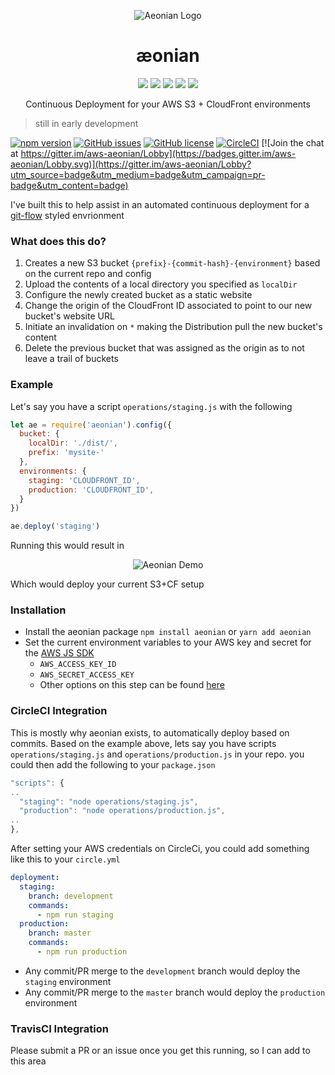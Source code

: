 <p align="center">
  <img src="https://github.com/acidjazz/aeonian/raw/master/media/ae.png" alt="Aeonian Logo"/>
</p>

<h1 align="center"> æonian</h1>

<p align="center">
  <img src="https://github.com/acidjazz/aeonian/raw/master/media/automate.png"/>
  <img src="https://github.com/acidjazz/aeonian/raw/master/media/your.png"/>
  <img src="https://github.com/acidjazz/aeonian/raw/master/media/s3.png"/>
  <img src="https://github.com/acidjazz/aeonian/raw/master/media/plus.png"/>
  <img src="https://github.com/acidjazz/aeonian/raw/master/media/cf.png"/>
</p>

<p align="center">Continuous Deployment for your AWS S3 + CloudFront environments</p>

> still in early development

[![npm version](https://badge.fury.io/js/aeonian.svg)](https://badge.fury.io/js/aeonian)
[![GitHub issues](https://img.shields.io/github/issues/acidjazz/aeonian.svg)](https://github.com/acidjazz/aeonian/issues)
[![GitHub license](https://img.shields.io/badge/license-Apache%202-blue.svg)](https://raw.githubusercontent.com/acidjazz/aeonian/master/license)
[![CircleCI](https://img.shields.io/circleci/project/github/acidjazz/aeonian.svg)](https://circleci.com/gh/acidajzz/aeonian/)
[![Join the chat at https://gitter.im/aws-aeonian/Lobby](https://badges.gitter.im/aws-aeonian/Lobby.svg)](https://gitter.im/aws-aeonian/Lobby?utm_source=badge&utm_medium=badge&utm_campaign=pr-badge&utm_content=badge)

I've built this to help assist in an automated continuous deployment for a [git-flow](http://nvie.com/posts/a-successful-git-branching-model/) styled envrionment

###  What does this do? 
1. Creates a new S3 bucket `{prefix}-{commit-hash}-{environment}` based on the current repo and config
2. Upload the contents of a local directory you specified as `localDir` 
3. Configure the newly created bucket as a static website 
4. Change the origin of the CloudFront ID associated to point to our new bucket's website URL
5. Initiate an invalidation on `*` making the Distribution pull the new bucket's content
6. Delete the previous bucket that was assigned as the origin as to not leave a trail of buckets

### Example
Let's say you have a script `operations/staging.js` with the following
```javascript
let ae = require('aeonian').config({
  bucket: {
    localDir: './dist/',
    prefix: 'mysite-'
  },
  environments: {
    staging: 'CLOUDFRONT_ID',
    production: 'CLOUDFRONT_ID',
  }
})

ae.deploy('staging')
```
Running this would  result in
<p align="center">
 <img src="https://github.com/acidjazz/aeonian/raw/master/demo.gif" alt="Aeonian Demo"/>
</p>
Which would deploy your current S3+CF setup 

### Installation

* Install the aeonian package
`npm install aeonian` or `yarn add aeonian`
* Set the current environment variables to your AWS key and secret for the [AWS JS SDK](https://aws.amazon.com/sdk-for-node-js/)
  * `AWS_ACCESS_KEY_ID`
  * `AWS_SECRET_ACCESS_KEY`
  * Other options on this step can be found [here](http://docs.aws.amazon.com/sdk-for-javascript/v2/developer-guide/setting-credentials-node.html)

### CircleCI Integration
This is mostly why aeonian exists, to automatically deploy based on commits.  Based on the example above, lets say you have scripts `operations/staging.js` and `operations/production.js` in your repo.  you could then add the following to your `package.json`
```javascript
"scripts": {
..
  "staging": "node operations/staging.js",
  "production": "node operations/production.js",
..
},
```
After setting your AWS credentials on CircleCi, you could add something like this to your `circle.yml`
```yaml
deployment:
  staging:
    branch: development
    commands:
      - npm run staging
  production:
    branch: master
    commands:
      - npm run production
```
* Any commit/PR merge to the `development` branch would deploy the `staging` environment
* Any commit/PR merge to the `master` branch would deploy the `production` environment

### TravisCI Integration
Please submit a PR or an issue once you get this running, so I can add to this area
